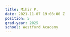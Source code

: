 ```yaml
---
title: Mihir P.
date: 2021-11-07 19:08:00 Z
position: 5
grad-year: 2025
school: Westford Academy
---
```


